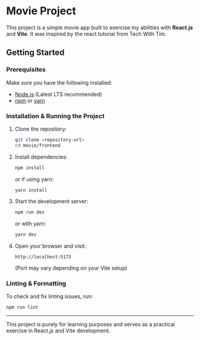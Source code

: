 # Movie Project

This project is a simple movie app built to exercise my abilities with **React.js** and **Vite**. It was inspired by the react tutorial from Tech With Tim.

## Getting Started

### Prerequisites
Make sure you have the following installed:
- [Node.js](https://nodejs.org/) (Latest LTS recommended)
- [npm](https://www.npmjs.com/) or [yarn](https://yarnpkg.com/)

### Installation & Running the Project

1. Clone the repository:
   ```sh
   git clone <repository-url>
   cd movie/frontend
   ```

2. Install dependencies:
   ```sh
   npm install
   ```
   or if using yarn:
   ```sh
   yarn install
   ```

3. Start the development server:
   ```sh
   npm run dev
   ```
   or with yarn:
   ```sh
   yarn dev
   ```

4. Open your browser and visit:
   ```
   http://localhost:5173
   ```
   (Port may vary depending on your Vite setup)

### Linting & Formatting
To check and fix linting issues, run:
```sh
npm run lint
```

---
This project is purely for learning purposes and serves as a practical exercise in React.js and Vite development.